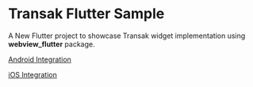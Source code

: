 # Transak Flutter Sample

A New Flutter project to showcase Transak widget implementation using **webview_flutter** package. 

[Android Integration](https://github.com/agtransak/TransakFlutterSample/blob/develop/sample/Flutter-Android-Redirection.mp4)

[iOS Integration](https://github.com/agtransak/TransakFlutterSample/blob/develop/sample/Flutter-iOS-Redirection.mp4)
